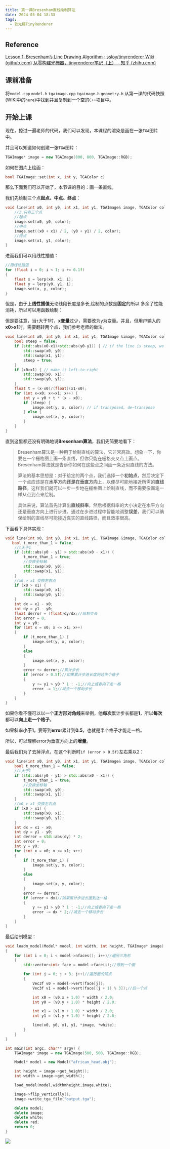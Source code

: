 ```yaml
---
title: 第一课Bresenham直线绘制算法
date: 2024-03-04 18:33
tags:
  - 软光栅TinyRenderer
---
```

## Reference

[Lesson 1: Bresenham’s Line Drawing Algorithm · ssloy/tinyrenderer Wiki (github.com)](https://github.com/ssloy/tinyrenderer/wiki/Lesson-1:-Bresenham%E2%80%99s-Line-Drawing-Algorithm)
[从零构建光栅器，tinyrenderer笔记（上） - 知乎 (zhihu.com)](https://zhuanlan.zhihu.com/p/399056546)

## 课前准备

将`model.cpp` `model.h`  `tgaimage.cpp` `tgaimage.h` `geometry.h` 从第一课的代码快照(WIKI中的`here`)中找到并且复制到一个空的`C++`项目中。

## 开始上课

现在，掠过一遍老师的代码，我们可以发现，本课程的渲染是画在一张`TGA`图片中。

并且可以知道如何创建一张`TGA`图片：

```C++
TGAImage* image = new TGAImage(800, 800, TGAImage::RGB);
```

如何在图片上绘画：

```C++
bool TGAImage::set(int x, int y, TGAColor c)
```

那么下面我们可以开始了，本节课的目的：画一条直线。

我们先绘制三个点**起点、中点、终点**：

```C++
void line(int x0, int y0, int x1, int y1, TGAImage& image, TGAColor color) {
	//1.只有三个点
	//起点
	image.set(x0, y0, color);
	//中点
	image.set((x0 + x1) / 2, (y0 + y1) / 2, color);
	//终点
	image.set(x1, y1, color);
}
```

进而我们可以用线性插值：

```C++
//用线性插值
for (float i = 0; i < 1; i += 0.1f)
{
	float x = lerp(x0, x1, i);
	float y = lerp(y0, y1, i);
	image.set(x, y, color);
}
```

但是，由于上**线性插值**无论线段长度是多长,绘制的点数是**固定**的所以 多余了性能消耗，所以可以用函数绘制：

但是要注意，当`t`大于1时，**x变量**过少，需要改为y为变量。并且，但用户输入的**x0>x1**时，需要翻转两个点，我们参考老师的做法。

```C++
void line(int x0, int y0, int x1, int y1, TGAImage &image, TGAColor color) { 
    bool steep = false; 
    if (std::abs(x0-x1)<std::abs(y0-y1)) { // if the line is steep, we transpose the image 
        std::swap(x0, y0); 
        std::swap(x1, y1); 
        steep = true; 
    } 
    if (x0>x1) { // make it left−to−right 
        std::swap(x0, x1); 
        std::swap(y0, y1); 
    }
    float t = (x-x0)/(float)(x1-x0);  
    for (int x=x0; x<=x1; x++) { 
        int y = y0 + t * (x - x0);
        if (steep) { 
            image.set(y, x, color); // if transposed, de−transpose 
        } else { 
            image.set(x, y, color); 
        } 
    } 
}
```

直到这里都还没有明确地说**Bresenham算法**，我们先简要地看下：

>Bresenham算法是一种用于绘制直线的算法，它非常高效。想象一下，你要在一个栅格图上画一条直线，但你只能在栅格交叉点上画点。Bresenham算法就是告诉你如何在这些点之间画一条近似直线的方法。
>
>算法的基本思想是：对于给定的两个点，我们选择一个**初始点**，然后决定下一个点应该是在**水平方向还是在垂直方向**上，以便尽可能地接近所需的**直线路径**。这样我们就可以一步一步地在栅格图上绘制直线，而不需要像画笔一样从点到点来绘制。
>
>具体来说，算法首先计算出**直线斜率**，然后根据斜率的大小决定在水平方向还是垂直方向上进行步进。通过在步进过程中智能地调整**误差**，我们可以确保绘制的直线尽可能接近真实的直线路径，而且效率很高。

下面看下具体实现：

```C++
void line(int x0, int y0, int x1, int y1, TGAImage &image, TGAColor color) { 
   bool t_more_than_1 = false;
	//t大于1
	if (std::abs(y0 - y1) > std::abs(x0 - x1)) {
		t_more_than_1 = true;
		//交换坐标轴
		std::swap(x0, y0);
		std::swap(x1, y1);
	}
	//x0 > x1 交换左右点
	if (x0 > x1) {
		std::swap(x0, x1);
		std::swap(y0, y1);
	}
	int dx = x1 - x0;
	int dy = y1 - y0;
	float derror = (float)dy/dx;//绘制步长
	int error = 0;
	int y = y0;
	for (int x = x0; x <= x1; x++)
	{
		if (t_more_than_1) {
			image.set(y, x, color);
		}
		else
		{
			image.set(x, y, color);
		}
		error += derror;//累计步长
		if (error > 0.5f)//如果累计步进长度到达半个格子
		{
			y += y1 > y0 ? 1 : -1;//向上或者向下走一格
			error -= 1;//减去一个移动步长
		}
	}
}
```

如果你看不懂可以以一个**正方形对角线**来举例，他**每次**累计步长都是**1**，所以**每次**都可以**向上走一个格子**。

如果斜率**小于1**，要等到**error**累计到**0.5**，也就是半个格子才能走一格。

所以，可以理解error为垂直方向上的**增量**。

最后我们为了去掉浮点，在这个判断时`if (error > 0.5f)`左右乘以2：

```C++
void line(int x0, int y0, int x1, int y1, TGAImage& image, TGAColor color) {
	bool t_more_than_1 = false;
	//t大于1
	if (std::abs(y0 - y1) > std::abs(x0 - x1)) {
		t_more_than_1 = true;
		//交换坐标轴
		std::swap(x0, y0);
		std::swap(x1, y1);
	}
	//x0 > x1 交换左右点
	if (x0 > x1) {
		std::swap(x0, x1);
		std::swap(y0, y1);
	}
	int dx = x1 - x0;
	int dy = y1 - y0;
	int derror = std::abs(dy) * 2;
	int error = 0;
	int y = y0;
	for (int x = x0; x <= x1; x++)
	{
		if (t_more_than_1) {
			image.set(y, x, color);
		}
		else
		{
			image.set(x, y, color);
		}
		error += derror;
		if (error > dx)//如果累计步进长度到达一格
		{
			y += y1 > y0 ? 1 : -1;//向上或者向下走一格
			error -= dx * 2;//减去一个移动步长
		}
	}
}
```

最后绘制模型：

```C++
void loadm_model(Model* model, int width, int height, TGAImage* image)
{
	for (int i = 0; i < model->nfaces(); i++)//遍历三角形
	{
		std::vector<int> face = model->face(i);//得到一个面

		for (int j = 0; j < 3; j++)//遍历面的顶点
		{
			Vec3f v0 = model->vert(face[j]);
			Vec3f v1 = model->vert(face[(j + 1) % 3]);//后一个点

			int x0 = (v0.x + 1.0) * width / 2.0;
			int y0 = (v0.y + 1.0) * height / 2.0;

			int x1 = (v1.x + 1.0) * width / 2.0;
			int y1 = (v1.y + 1.0) * height / 2.0;

			line(x0, y0, x1, y1, *image, *white);
		}
	}
}

int main(int argc, char** argv) {
	TGAImage* image = new TGAImage(500, 500, TGAImage::RGB);

	Model* model = new Model("african_head.obj");

	int height = image->get_height();
	int width = image->get_width();

	load_model(model,widthmheight,image,white);

	image->flip_vertically();
	image->write_tga_file("output.tga");

	delete model;
	delete image;
	delete white;
	delete red;
	return 0;
}
```

![](/images/posts/Pasted%20image%2020240304183343.png)